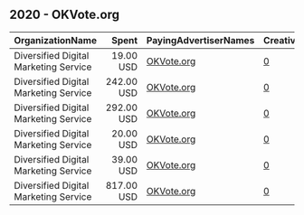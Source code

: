 ## 2020 - OKVote.org 
|OrganizationName|Spent|PayingAdvertiserNames|CreativeUrls|Impressions|Genders|AgeBrackets|CountryCodes|BillingAddresses|CandidateBallotInformation|
|:---|---:|:---|:---|---:|:---|:---|:---|:---|:---|
|Diversified Digital Marketing Service|19.00 USD|[OKVote.org](2020/OKVote.org.md)|[0](https://www.snap.com/political-ads/asset/2485be0b47771407bfeb94795c340254544d7d189bff09e0bdea0298dfce14c1?mediaType=png)|9,839|FEMALE|18-34|united states|"5083 Lake Breeze Rd.,Grove,74344,US"||
|Diversified Digital Marketing Service|242.00 USD|[OKVote.org](2020/OKVote.org.md)|[0](https://www.snap.com/political-ads/asset/fea902778f7a18d405113a9058590f2534ca4f25510ef026e44ab02932c42d38?mediaType=jpeg)|110,836|MALE|18-34|united states|"5083 Lake Breeze Rd.,Grove,74344,US"||
|Diversified Digital Marketing Service|292.00 USD|[OKVote.org](2020/OKVote.org.md)|[0](https://www.snap.com/political-ads/asset/8ef0b749f58b4091f842fd496c21034a5d0ea747f3709fec6e5fe3e9c6010be8?mediaType=jpeg)|119,141|FEMALE|18-34|united states|"5083 Lake Breeze Rd.,Grove,74344,US"||
|Diversified Digital Marketing Service|20.00 USD|[OKVote.org](2020/OKVote.org.md)|[0](https://www.snap.com/political-ads/asset/f450a8c7154c9ab689a6944c0fc2f99757e2faaa1f30b4b21866580ad8dcb282?mediaType=png)|10,018|FEMALE|18-34|united states|"5083 Lake Breeze Rd.,Grove,74344,US"||
|Diversified Digital Marketing Service|39.00 USD|[OKVote.org](2020/OKVote.org.md)|[0](https://www.snap.com/political-ads/asset/f450a8c7154c9ab689a6944c0fc2f99757e2faaa1f30b4b21866580ad8dcb282?mediaType=png)|19,536|MALE|18-34|united states|"5083 Lake Breeze Rd.,Grove,74344,US"||
|Diversified Digital Marketing Service|817.00 USD|[OKVote.org](2020/OKVote.org.md)|[0](https://www.snap.com/political-ads/asset/c17d792091b399b1c7a50da000a1283336130195878503dc720270f079c87aed?mediaType=jpeg)|562,474|||united states|"5083 Lake Breeze Rd.,Grove,74344,US"||
